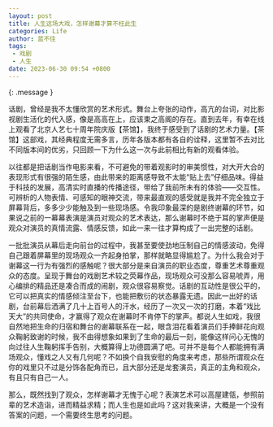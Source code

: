 ```yaml
---
layout: post
title: 人生这场大戏，怎样谢幕才算不枉此生
categories: Life
author: 蓝不住
tags: 
 - 戏剧
 - 人生
date: 2023-06-30 09:54 +0800
---
```


{: .message }

话剧，曾经是我不太懂欣赏的艺术形式。舞台上夸张的动作，高亢的台词，对比影视剧生活化的代入感，像是高高在上，应该束之高阁的存在。直到去年，有幸在线上观看了北京人艺七十周年院庆版【茶馆】，我终于感受到了话剧的艺术力量。【茶馆】这部戏，其经典程度无需多言，历年各版本都有各自的诠释，这里暂不去对比不同版本间的优劣，只回顾一下为什么这一次与此前相比有新的观看体验。

以往都是把话剧当作电影来看，不可避免的带着观影时的审美惯性，对大开大合的表现形式有很强的陌生感，由此带来的距离感导致不太能“贴上去”仔细品味。得益于科技的发展，高清实时直播的传播途径，带给了我前所未有的体验——交互性。可辨析的人物表情、可感知的眼神交流，带来最直观的感受就是我并不完全独立于屏幕背后，多多少少能触及到一些现场感。令我印象最深的是剧终谢幕的环节，如果说之前的一幕幕表演是演员对观众的艺术表达，那么谢幕时不绝于耳的掌声便是观众对演员的真情流露、情感反馈，如此一来一往才算构成了一出完整的话剧。

一批批演员从幕后走向前台的过程中，我甚至要使劲地压制自己的情感波动，免得自己跟着屏幕里的现场观众一齐起身拍掌，那样就略显得尴尬了。为什么我会对于谢幕这一行为有强烈的感触呢？很大部分是来自演员的职业态度，尊重艺术尊重观众的态度。呈现于舞台的戏剧艺术较之荧幕作品，现场观众可没那么容易唬弄，用心编排的精品还是凑合而成的闹剧，观众很容易察觉。话剧的互动性是很公平的，它可以把真实的情感倾注至台下，也能把敷衍的状态暴露无遗。因此一出好的话剧，台前幕后洒满了几十上百号人的汗水，经历了一次又一次的打磨，本着“戏比天大”的共同使命，才赢得了观众在谢幕时不肯停下的掌声。
​
都说人生如戏，我很自然地把生命的归宿和舞台的谢幕联系在一起，眼含泪花看着演员们手捧鲜花向观众鞠躬致谢的时候，我不由得想象如果到了生命的最后一刻，能像这样问心无愧的向过往人生鞠躬挥手告别，大概算得上功德圆满了吧。可并不是每个人都能拥有满场观众，懂戏之人又有几何呢？不如换个自我安慰的角度来考虑，那些所谓观众在你的戏里只不过是分饰各配角而已，且大部分还是龙套演员，真正的主角和观众，有且只有自己一人。

那么，既然找到了观众，怎样谢幕才无愧于心呢？表演艺术可以高屋建瓴，参照前辈的艺术造诣，进而精益求精；而人生也是如此吗？这对我来讲，大概是一个没有答案的问题，一个需要终生思考的问题。